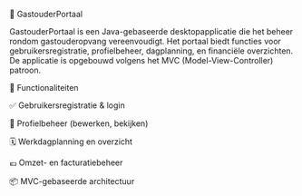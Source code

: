 👶 GastouderPortaal

GastouderPortaal is een Java-gebaseerde desktopapplicatie die het beheer rondom gastouderopvang vereenvoudigt. Het portaal biedt functies voor gebruikersregistratie, profielbeheer, dagplanning, en financiële overzichten. De applicatie is opgebouwd volgens het MVC (Model-View-Controller) patroon.

🚀 Functionaliteiten

✅ Gebruikersregistratie & login

👤 Profielbeheer (bewerken, bekijken)

🗓️ Werkdagplanning en overzicht

💶 Omzet- en facturatiebeheer

📦 MVC-gebaseerde architectuur
